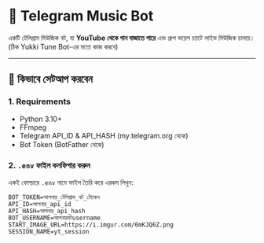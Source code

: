 # 🎵 Telegram Music Bot

একটি টেলিগ্রাম মিউজিক বট, যা **YouTube থেকে গান বাজাতে পারে** এবং গ্রুপ ভয়েস চ্যাটে লাইভ মিউজিক চালায়।  
(ঠিক Yukki Tune Bot-এর মতো কাজ করবে)

---

## 🚀 কিভাবে সেটআপ করবেন

### 1. Requirements
- Python 3.10+
- FFmpeg
- Telegram API_ID & API_HASH (my.telegram.org থেকে)
- Bot Token (BotFather থেকে)

### 2. `.env` ফাইল কনফিগার করুন
একই ফোল্ডারে `.env` নামে ফাইল তৈরি করে এরকম লিখুন:

```env
BOT_TOKEN=আপনার_টেলিগ্রাম_বট_টোকেন
API_ID=আপনার_api_id
API_HASH=আপনার_api_hash
BOT_USERNAME=আপনারবটusername
START_IMAGE_URL=https://i.imgur.com/6mKJQ6Z.png
SESSION_NAME=yt_session